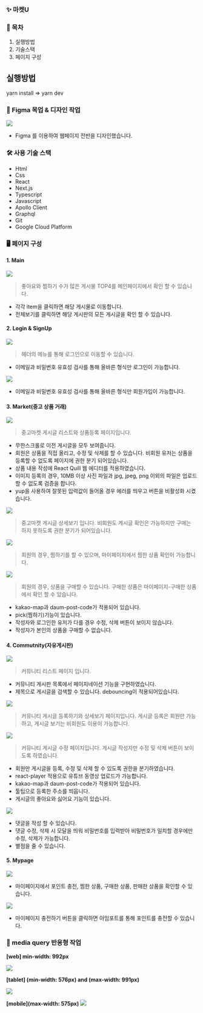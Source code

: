 ### ✨ 마켓U

### 💌 목차

1. 실행방법
2. 기술스택
3. 페이지 구성

## 실행방법

yarn install ⇒ yarn dev

### 🎨 Figma 목업 & 디자인 작업

![](https://velog.velcdn.com/images/hyeun427/post/d00ba451-4dea-44e5-b025-d0f3a0e2219d/image.png)

- Figma 를 이용하여 웹페이지 전반을 디자인했습니다.

### 🛠 사용 기술 스택

- Html
- Css
- React
- Next.js
- Typescript
- Javascript
- Apollo Client
- Graphql
- Git
- Google Cloud Platform

### 🖥 페이지 구성

#### 1. Main

![](https://velog.velcdn.com/images/hyeun427/post/0cce1f2a-d252-4b10-a570-63d9284e5c2b/image.gif)

> 좋아요와 찜하기 수가 많은 게시물 TOP4를 메인페이지에서 확인 할 수 있습니다.

- 각각 item을 클릭하면 해당 게시물로 이동합니다.
- 전체보기를 클릭하면 해당 게시판의 모든 게시글을 확인 할 수 있습니다.

#### 2. Login & SignUp

![](https://velog.velcdn.com/images/hyeun427/post/745eec98-3944-4c92-88b4-b0000a265919/image.gif)

> 헤더의 메뉴를 통해 로그인으로 이동할 수 있습니다.

- 이메일과 비밀번호 유효성 검사를 통해 올바른 형식만 로그인이 가능합니다.

![](https://velog.velcdn.com/images/hyeun427/post/44ce5dff-f7ad-44c8-8738-157a5fbda0cf/image.gif)

- 이메일과 비밀번호 유효성 검사를 통해 올바른 형식만 회원가입이 가능합니다.

#### 3. Market(중고 상품 거래)

![](https://velog.velcdn.com/images/hyeun427/post/5b5c0d9f-077b-44ae-86cb-35affdef6545/image.gif)

> 중고마켓 게시글 리스트와 상품등록 페이지입니다.

- 무한스크롤로 이전 게시글을 모두 보여줍니다.
- 회원은 상품을 직접 올리고, 수정 및 삭제를 할 수 있습니다. 비회원 유저는 상품을 등록할 수 없도록 페이지에 권한 분기 되어있습니다.
- 상품 내용 작성에 React Quill 웹 에디터를 적용하였습니다.
- 이미지 등록의 경우, 10MB 이상 사진 파일과 jpg, jpeg, png 이외의 파일은 업로드 할 수 없도록 검증을 합니다.
- yup을 사용하여 잘못된 입력값이 들어올 경우 에러를 띄우고 버튼을 비활성화 시켰습니다.

![](https://velog.velcdn.com/images/hyeun427/post/f1591255-1d1b-4801-ace2-915d8b340666/image.gif)

> 중고마켓 게시글 상세보기 입니다.
> 비회원도 게시글 확인은 가능하지만 구매는 하지 못하도록 권한 분기가 되어있습니다.

![](https://velog.velcdn.com/images/hyeun427/post/0612e7aa-1b88-491e-9a08-9be7cd25c347/image.gif)

> 회원의 경우, 찜하기를 할 수 있으며, 마이페이지에서 찜한 상품 확인이 가능합니다.

![](https://velog.velcdn.com/images/hyeun427/post/b8841732-d890-4007-b42c-60cd40e9e945/image.gif)

> 회원의 경우, 상품을 구매할 수 있습니다.
> 구매한 상품은 마이페이지-구매한 상품에서 확인 할 수 있습니다.

- kakao-map과 daum-post-code가 적용되어 있습니다.
- pick(찜하기)기능이 있습니다.
- 작성자와 로그인한 유저가 다를 경우 수정, 삭제 버튼이 보이지 않습니다.
- 작성자가 본인의 상품을 구매할 수 없습니다.

#### 4. Commutnity(자유게시판)

![](https://velog.velcdn.com/images/hyeun427/post/26451005-33d0-463d-a822-b4ad725997b1/image.gif)

> 커뮤니티 리스트 페이지 입니다.

- 커뮤니티 게시판 목록에서 페이지네이션 기능을 구현하였습니다.
- 제목으로 게시글을 검색할 수 있습니다. debouncing이 적용되어있습니다.

![](https://velog.velcdn.com/images/hyeun427/post/0fc4548c-bc02-4779-b747-0f06b0d58ab8/image.gif)

> 커뮤니티 게시글 등록하기와 상세보기 페이지입니다.
> 게시글 등록은 회원만 가능하고, 게시글 보기는 비회원도 이용이 가능합니다.

![](https://velog.velcdn.com/images/hyeun427/post/91fff77a-83b3-4472-984f-e8dfa0c01edf/image.gif)

> 커뮤니티 게시글 수정 페이지입니다.
> 게시글 작성자만 수정 및 삭제 버튼이 보이도록 하였습니다.

- 회원만 게시글을 등록, 수정 및 삭제 할 수 있도록 권한을 분기하였습니다.
- react-player 적용으로 유튜브 동영상 업로드가 가능합니다.
- kakao-map과 daum-post-code가 적용되어 있습니다.
- 툴팁으로 등록한 주소를 띄웁니다.
- 게시글의 좋아요와 싫어요 기능이 있습니다.

![](https://velog.velcdn.com/images/hyeun427/post/83b88b73-41c8-422b-9e62-465f04148223/image.gif)

- 댓글을 작성 할 수 있습니다.
- 댓글 수정, 삭제 시 모달을 띄워 비밀번호를 입력받아 비밀번호가 일치할 경우에만 수정, 삭제가 가능합니다.
- 별점을 줄 수 있습니다.

#### 5. Mypage

![](https://velog.velcdn.com/images/hyeun427/post/b9b210cc-b9e6-486e-a75f-7c32880a0d93/image.gif)

- 마이페이지에서 포인트 충전, 찜한 상품, 구매한 상품, 판매한 상품을 확인할 수 있습니다.

![](https://velog.velcdn.com/images/hyeun427/post/bbba142a-7c27-452e-bb40-fff3b5fa7551/image.gif)

- 마이페이지 충전하기 버튼을 클릭하면 아임포트를 통해 포인트를 충전할 수 있습니다.

### 📱 media query 반응형 작업

**[web] min-width: 992px**

![](https://velog.velcdn.com/images/hyeun427/post/bd776b18-7f64-4a41-8cbd-3c994278159c/image.gif)

**[tablet] (min-width: 576px) and (max-width: 991px)**

![](https://velog.velcdn.com/images/hyeun427/post/619b9089-d521-4dc8-b58c-e8737dd56cd1/image.gif)

**[mobile](max-width: 575px)**
![](https://velog.velcdn.com/images/hyeun427/post/2c6a84c9-5cf2-4a42-a49d-1fda5b07b6b5/image.gif)
